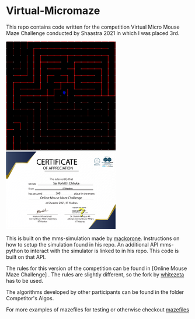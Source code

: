 # Virtual-Micromaze

This repo contains code written for the competition
Virtual Micro Mouse Maze Challenge conducted by Shaastra 2021 in which
I was placed 3rd.

<img src='./maze-pic.png' width=300>
<img src='./certificate.pdf' width=300>

This is built on the mms-simulation made by [mackorone](https://github.com/mackorone/mms).
Instructions on how to setup the simulation found in his repo. An 
additional API mms-python to interact with the simulator is linked
to in his repo. This code is built on that API.

The rules for this version of the competition can be found in 
[Online Mouse Maze Challenge] . The rules are slightly different, so
the fork by [whitezeta](https://github.com/whitezeta/mms) has to be used.

The algorithms developed by other participants can be found in the
folder Competitor's Algos.

For more examples of mazefiles for testing or otherwise checkout [mazefiles](https://github.com/micromouseonline/mazefiles)

